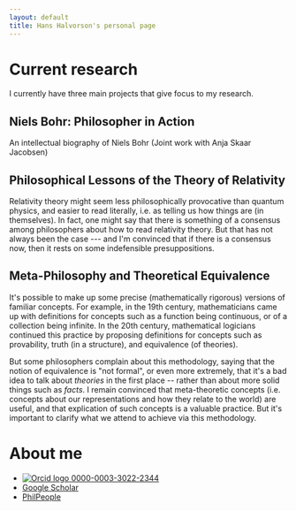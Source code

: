 ```yaml
---
layout: default
title: Hans Halvorson's personal page 
---
```


# Current research

I currently have three main projects that give focus to my research.

## Niels Bohr: Philosopher in Action

An intellectual biography of Niels Bohr (Joint work with Anja Skaar
Jacobsen)

## Philosophical Lessons of the Theory of Relativity

Relativity theory might seem less philosophically provocative than
quantum physics, and easier to read literally, i.e. as telling us how
things are (in themselves). In fact, one might say that there is
something of a consensus among philosophers about how to read
relativity theory. But that has not always been the case --- and I'm
convinced that if there is a consensus now, then it rests on some
indefensible presuppositions.
   
## Meta-Philosophy and Theoretical Equivalence

It's possible to make up some precise (mathematically rigorous)
versions of familiar concepts. For example, in the 19th century,
mathematicians came up with definitions for concepts such as a
function being continuous, or of a collection being infinite. In the
20th century, mathematical logicians continued this practice by
proposing definitions for concepts such as provability, truth (in a
structure), and equivalence (of theories).

But some philosophers complain about this methodology, saying that the
notion of equivalence is "not formal", or even more extremely, that
it's a bad idea to talk about *theories* in the first place -- rather
than about more solid things such as *facts*. I remain convinced that
meta-theoretic concepts (i.e. concepts about our representations and
how they relate to the world) are useful, and that explication of such
concepts is a valuable practice. But it's important to clarify what we
attend to achieve via this methodology.

# About me

<ul>
        <li>
            <a href="https://orcid.org/0000-0003-3022-2344" target="_blank">
                <img src="https://info.orcid.org/wp-content/uploads/2019/11/orcid_16x16.png" class="inl" alt="Orcid logo"/> 0000-0003-3022-2344</a>
        </li>
        <li>
            <a href="https://scholar.google.com/citations?hl=en&amp;user=yBknLPkAAAAJ" target="_blank">Google Scholar</a>
        </li>
        <li>
            <a href="https://philpeople.org/profiles/hans-halvorson" target="_blank">PhilPeople</a>
        </li>
</ul>
